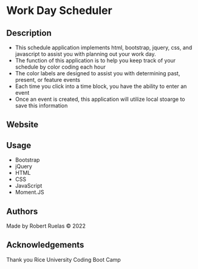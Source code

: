 # Work Day Scheduler

## Description

- This schedule application implements html, bootstrap, jquery, css, and javascript to assist you with planning out your work day.
- The function of this application is to help you keep track of your schedule by color coding each hour
- The color labels are designed to assist you with determining past, present, or feature events
- Each time you click into a time block, you have the ability to enter an event 
- Once an event is created, this application will utilize local stoarge to save this information

## Website 

## Usage

- Bootstrap
- jQuery 
- HTML
- CSS
- JavaScript
- Moment.JS 

## Authors
Made by Robert Ruelas © 2022

## Acknowledgements 
Thank you Rice University Coding Boot Camp